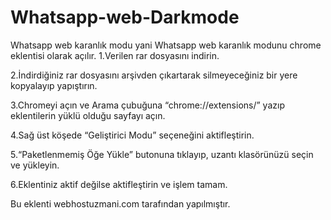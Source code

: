 # Whatsapp-web-Darkmode
Whatsapp web karanlık modu yani Whatsapp web karanlık modunu chrome eklentisi olarak açılır.
1.Verilen rar dosyasını indirin.

2.İndirdiğiniz rar dosyasını arşivden çıkartarak silmeyeceğiniz bir yere kopyalayıp yapıştırın.

3.Chromeyi açın ve Arama çubuğuna “chrome://extensions/” yazıp eklentilerin yüklü olduğu sayfayı açın.

4.Sağ üst köşede “Geliştirici Modu” seçeneğini aktifleştirin.

5.“Paketlenmemiş Öğe Yükle” butonuna tıklayıp, uzantı klasörünüzü seçin ve yükleyin.

6.Eklentiniz aktif değilse aktifleştirin ve işlem tamam.

Bu eklenti webhostuzmani.com tarafından yapılmıştır.
